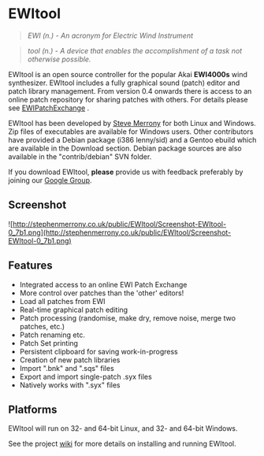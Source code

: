 # EWItool #

> _EWI (n.) - An acronym for Electric Wind Instrument_

> _tool (n.) - A device that enables the accomplishment of a task not otherwise possible._

EWItool is an open source controller for the popular Akai **EWI4000s** wind synthesizer.  EWItool includes a fully graphical sound (patch) editor and patch library management.  From version 0.4 onwards there is access to an online patch repository for sharing patches with others.  For details please see [EWIPatchExchange](EWIPatchExchange.md) .

EWItool has been developed by [Steve Merrony](http://www.stephenmerrony.co.uk/) for both Linux and Windows.  Zip files of executables are available for Windows users. Other contributors have provided a Debian package (i386 lenny/sid) and a Gentoo ebuild which are available in the Download section. Debian package sources are also available in the "contrib/debian" SVN folder.

If you download EWItool, **please** provide us with feedback preferably by joining our [Google Group](http://groups.google.com/group/EWItool-Users).

## Screenshot ##

![http://stephenmerrony.co.uk/public/EWItool/Screenshot-EWItool-0_7b1.png](http://stephenmerrony.co.uk/public/EWItool/Screenshot-EWItool-0_7b1.png)

## Features ##

  * Integrated access to an online EWI Patch Exchange
  * More control over patches than the 'other' editors!
  * Load all patches from EWI
  * Real-time graphical patch editing
  * Patch processing (randomise, make dry, remove noise, merge two patches, etc.)
  * Patch renaming etc.
  * Patch Set printing
  * Persistent clipboard for saving work-in-progress
  * Creation of new patch libraries
  * Import ".bnk" and ".sqs" files
  * Export and import single-patch .syx files
  * Natively works with ".syx" files

## Platforms ##

EWItool will run on 32- and 64-bit Linux, and 32- and 64-bit Windows.

See the project [wiki](http://code.google.com/p/ewitool/w/list) for more details on installing and running EWItool.

